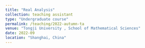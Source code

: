 ```yaml
---
title: "Real Analysis"
collection: teaching assistant
type: "Undergraduate course"
permalink: /teaching/2022-autumn-ta
venue: "Tongji University , School of Mathematical Sciences"
date: 2022-09
location: "Shanghai, China"
---
```


